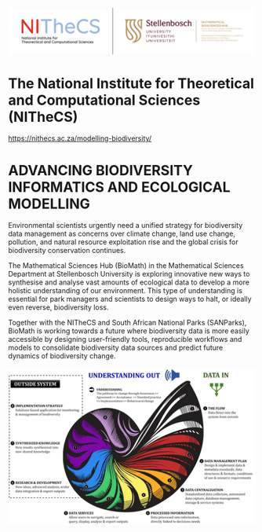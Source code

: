 ![alt text](img_logo_nithecs_biomath.png "NITheCS - Modelling Biodiversity")

# The National Institute for Theoretical and Computational Sciences (NITheCS)
https://nithecs.ac.za/modelling-biodiversity/

# ADVANCING BIODIVERSITY INFORMATICS AND ECOLOGICAL MODELLING
Environmental scientists urgently need a unified strategy for biodiversity data management as concerns over climate change, land use change, pollution, and natural resource exploitation rise and the global crisis for biodiversity conservation continues.

The Mathematical Sciences Hub (BioMath) in the Mathematical Sciences Department at Stellenbosch University is exploring innovative new ways to synthesise and analyse vast amounts of ecological data to develop a more holistic understanding of our environment. This type of understanding is essential for park managers and scientists to design ways to halt, or ideally even reverse, biodiversity loss.

Together with the NITheCS and South African National Parks (SANParks), BioMath is working towards a future where biodiversity data is more easily accessible by designing user-friendly tools, reproducible workflows and models to consolidate biodiversity data sources and predict future dynamics of biodiversity change.


![alt text](img_figure_1.png "Biodiversity Informatics (MacFadyen et al 2022)")
